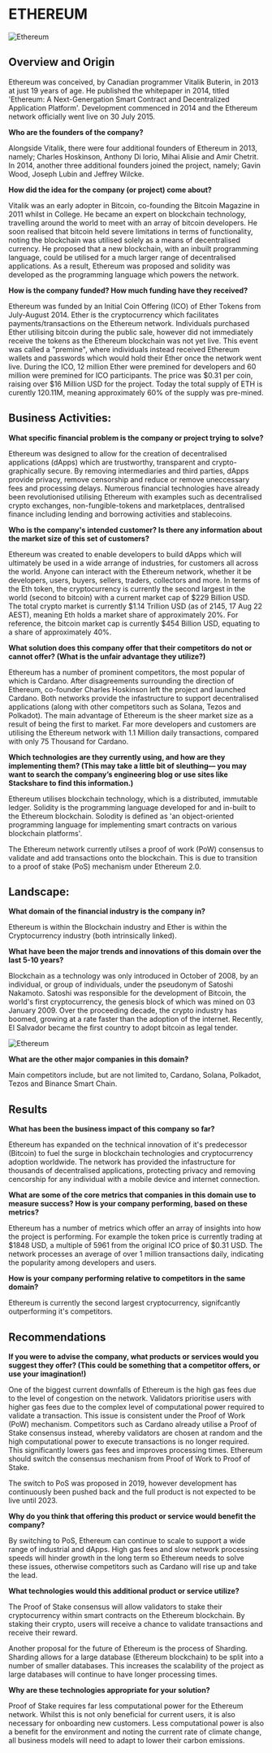 # ETHEREUM

![Ethereum](https://github.com/stevesfintech/Monash-Bootcamp/blob/main/Homework/Images/Ethereum.png)

## Overview and Origin

Ethereum was conceived, by Canadian programmer Vitalik Buterin, in 2013 at just 19 years of age. He published the whitepaper in 2014, titled 'Ethereum: A Next-Genergation Smart Contract and Decentralized Application Platform'. Development commenced in 2014 and the Ethereum network officially went live on 30 July 2015.

**Who are the founders of the company?**

Alongside Vitalik, there were four additional founders of Ethereum in 2013, namely; Charles Hoskinson, Anthony Di lorio, Mihai Alisie and Amir Chetrit. In 2014, another three additional founders joined the project, namely; Gavin Wood, Joseph Lubin and Jeffrey Wilcke. 

**How did the idea for the company (or project) come about?**

Vitalik was an early adopter in Bitcoin, co-founding the Bitcoin Magazine in 2011 whilst in College. He became an expert on blockchain technology, travelling around the world to meet with an array of bitcoin developers. He soon realised that bitcoin held severe limitations in terms of functionality, noting the blockchain was utilised solely as a means of decentralised currency. He proposed that a new blockchain, with an inbuilt programming language, could be utilised for a much larger range of decentralised applications. As a result, Ethereum was proposed and solidity was developed as the programming language which powers the network.

**How is the company funded? How much funding have they received?**

Ethereum was funded by an Initial Coin Offering (ICO) of Ether Tokens from July-August 2014. Ether is the cryptocurrency which facilitates payments/transactions on the Ethereum network. Individuals purchased Ether utilising bitcoin during the public sale, however did not immediately receive the tokens as the Ethereum blockchain was not yet live. This event was called a "premine", where individuals instead received Ethereum wallets and passwords which would hold their Ether once the network went live. During the ICO, 12 million Ether were premined for developers and 60 million were premined for ICO participants. The price was $0.31 per coin, raising over $16 Million USD for the project. Today the total supply of ETH is curently 120.11M, meaning approximately 60% of the supply was pre-mined.

## Business Activities:

**What specific financial problem is the company or project trying to solve?**

Ethereum was designed to allow for the creation of decentralised applications (dApps) which are trustworthy, transparent and crypto-graphically secure. By removing intermediaries and third parties, dApps provide privacy, remove censorship and reduce or remove uneccessary fees and processing delays. Numerous financial technologies have already been revolutionised utilising Ethereum with examples such as decentralised crypto exchanges, non-fungible-tokens and marketplaces, dentralised finance including lending and borrowing activities and stablecoins. 

**Who is the company's intended customer?  Is there any information about the market size of this set of customers?**

Ethereum was created to enable developers to build dApps which will ultimately be used in a wide arrange of industries, for customers all across the world. Anyone can interact with the Ethereum network, whether it be developers, users, buyers, sellers, traders, collectors and more. In terms of the Eth token, the cryptocurrency is currently the second largest in the world (second to bitcoin) with a current market cap of $229 Billion USD. The total crypto market is currently $1.14 Trillion USD (as of 2145, 17 Aug 22 AEST), meaning Eth holds a market share of approximately 20%. For reference, the bitcoin market cap is currently $454 Billion USD, equating to a share of approximately 40%.

**What solution does this company offer that their competitors do not or cannot offer? (What is the unfair advantage they utilize?)**

Ethereum has a number of prominent competitors, the most popular of which is Cardano. After disagreements surrounding the direction of Ethereum, co-founder Charles Hoskinson left the project and launched Cardano. Both networks provide the infastructure to support decentralised applications (along with other competitors such as Solana, Tezos and Polkadot). The main advantage of Ethereum is the sheer market size as a result of being the first to market. Far more developers and customers are utilising the Ethereum network with 1.1 Million daily transactions, compared with only 75 Thousand for Cardano.


**Which technologies are they currently using, and how are they implementing them? (This may take a little bit of sleuthing–– you may want to search the company’s engineering blog or use sites like Stackshare to find this information.)**

Ethereum utilises blockchain technology, which is a distributed, immutable ledger. Solidity is the programming language developed for and in-built to the Ethereum blockchain. Solodity is defined as 'an object-oriented programming language for implementing smart contracts on various blockchain platforms'.

The Ethereum network currently utilses a proof of work (PoW) consensus to validate and add transactions onto the blockchain. This is due to transition to a proof of stake (PoS) mechanism under Ethereum 2.0.

## Landscape:

**What domain of the financial industry is the company in?**

Ethereum is within the Blockchain industry and Ether is within the Cryptocurrency industry (both intrinsically linked).

**What have been the major trends and innovations of this domain over the last 5-10 years?**

Blockchain as a technology was only introduced in October of 2008, by an individual, or group of individuals, under the pseudonym of Satoshi Nakamoto. Satoshi was responsible for the development of Bitcoin, the world's first cryptocurrency, the genesis block of which was mined on 03 January 2009. Over the proceeding decade, the crypto industry has boomed, growing at a rate faster than the adoption of the internet. Recently, El Salvador became the first country to adopt bitcoin as legal tender.

![Ethereum](https://github.com/stevesfintech/Monash-Bootcamp/blob/main/Homework/Images/Macro_Adoption.png)

**What are the other major companies in this domain?**

Main competitors include, but are not limited to, Cardano, Solana, Polkadot, Tezos and Binance Smart Chain.

## Results

**What has been the business impact of this company so far?**

Ethereum has expanded on the technical innovation of it's predecessor (Bitcoin) to fuel the surge in blockchain technologies and cryptocurrency adoption worldwide. The network has provided the infastructure for thousands of decentralised applications, protecting privacy and removing cencorship for any individual with a mobile device and internet connection.

**What are some of the core metrics that companies in this domain use to measure success? How is your company performing, based on these metrics?**

Ethereum has a number of metrics which offer an array of insights into how the project is performing. For example the token price is currently trading at $1848 USD, a multiple of 5961 from the original ICO price of $0.31 USD. The network processes an average of over 1 million transactions daily, indicating the popularity among developers and users.

**How is your company performing relative to competitors in the same domain?**

Ethereum is currently the second largest cryptocurrency, signifcantly outperforming it's competitors.

## Recommendations

**If you were to advise the company, what products or services would you suggest they offer? (This could be something that a competitor offers, or use your imagination!)**

One of the biggest current downfalls of Ethereum is the high gas fees due to the level of congestion on the network. Validators prioritise users with higher gas fees due to the complex level of computational power required to validate a transaction. This issue is consistent under the Proof of Work (PoW) mechanism. Competitors such as Cardano already utilise a Proof of Stake consensus instead, whereby validators are chosen at random and the high computational power to execute transactions is no longer required. This significantly lowers gas fees and improves processing times. Ethereum should switch the consensus mechanism from Proof of Work to Proof of Stake.

The switch to PoS was proposed in 2019, however development has continuously been pushed back and the full product is not expected to be live until 2023.

**Why do you think that offering this product or service would benefit the company?**

By switching to PoS, Ethereum can continue to scale to support a wide range of industrial and dApps. High gas fees and slow network processing speeds will hinder growth in the long term so Ethereum needs to solve these issues, otherwise competitors such as Cardano will rise up and take the lead.

**What technologies would this additional product or service utilize?**

The Proof of Stake consensus will allow validators to stake their cryptocurrency within smart contracts on the Ethereum blockchain. By staking their crypto, users will receive a chance to validate transactions and receive their reward.

Another proposal for the future of Ethereum is the process of Sharding. Sharding allows for a large database (Ethereum blockchain) to be split into a number of smaller databases. This increases the scalability of the project as large databases will continue to have longer processing times.

**Why are these technologies appropriate for your solution?**

Proof of Stake requires far less computational power for the Ethereum network. Whilst this is not only beneficial for current users, it is also necessary for onboarding new customers. Less computational power is also a benefit for the environment and noting the current rate of climate change, all business models will need to adapt to lower their carbon emissions.